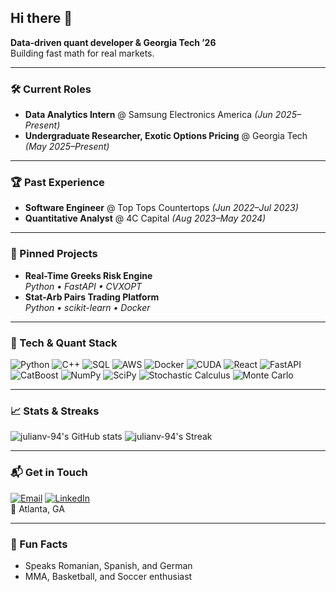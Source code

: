 <!-- GitHub Profile README for julianv-94 -->

## Hi there 👋

**Data-driven quant developer & Georgia Tech ’26**  
Building fast math for real markets.

---

### 🛠️ Current Roles

- **Data Analytics Intern** @ Samsung Electronics America _(Jun 2025–Present)_
- **Undergraduate Researcher, Exotic Options Pricing** @ Georgia Tech _(May 2025–Present)_

---

### 🏆 Past Experience

- **Software Engineer** @ Top Tops Countertops _(Jun 2022–Jul 2023)_
- **Quantitative Analyst** @ 4C Capital _(Aug 2023–May 2024)_

---

### 📌 Pinned Projects

- **Real-Time Greeks Risk Engine**  
  _Python • FastAPI • CVXOPT_  
- **Stat-Arb Pairs Trading Platform**  
  _Python • scikit-learn • Docker_

---

### 🧮 Tech & Quant Stack

![Python](https://img.shields.io/badge/Python-3776AB?style=for-the-badge&logo=python&logoColor=white)
![C++](https://img.shields.io/badge/C++-00599C?style=for-the-badge&logo=c%2b%2b&logoColor=white)
![SQL](https://img.shields.io/badge/SQL-4479A1?style=for-the-badge&logo=postgresql&logoColor=white)
![AWS](https://img.shields.io/badge/AWS-232F3E?style=for-the-badge&logo=amazon-aws&logoColor=white)
![Docker](https://img.shields.io/badge/Docker-2496ED?style=for-the-badge&logo=docker&logoColor=white)
![CUDA](https://img.shields.io/badge/CUDA-76B900?style=for-the-badge&logo=nvidia&logoColor=white)
![React](https://img.shields.io/badge/React-20232A?style=for-the-badge&logo=react&logoColor=61DAFB)
![FastAPI](https://img.shields.io/badge/FastAPI-009688?style=for-the-badge&logo=fastapi&logoColor=white)
![CatBoost](https://img.shields.io/badge/CatBoost-FF6600?style=for-the-badge&logo=catboost&logoColor=white)
![NumPy](https://img.shields.io/badge/NumPy-013243?style=for-the-badge&logo=numpy&logoColor=white)
![SciPy](https://img.shields.io/badge/SciPy-8CAAE6?style=for-the-badge&logo=scipy&logoColor=white)
![Stochastic Calculus](https://img.shields.io/badge/Stochastic%20Calculus-FFD700?style=for-the-badge)
![Monte Carlo](https://img.shields.io/badge/Monte%20Carlo-1976D2?style=for-the-badge)

---

### 📈 Stats & Streaks

![julianv-94's GitHub stats](https://github-readme-stats.vercel.app/api?username=julianv-94&show_icons=true&theme=algolia)
![julianv-94's Streak](https://streak-stats.demolab.com?user=julianv-94&theme=algolia)

---

### 📬 Get in Touch

[![Email](https://img.shields.io/badge/Email-jvarga7@gatech.edu-D14836?style=for-the-badge&logo=gmail&logoColor=white)](mailto:jvarga7@gatech.edu)
[![LinkedIn](https://img.shields.io/badge/LinkedIn-blue?style=for-the-badge&logo=linkedin&logoColor=white)](https://linkedin.com/in/julianvarga)
<br>
📍 Atlanta, GA

---

### 🎲 Fun Facts

- Speaks Romanian, Spanish, and German
- MMA, Basketball, and Soccer enthusiast
